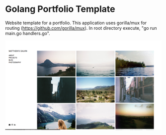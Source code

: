 # Golang Portfolio Template

Website template for a portfolio. This application uses gorilla/mux for routing (https://github.com/gorilla/mux). In root directory execute, "go run main.go handlers.go".

![Alt text](/static/images/template.png?raw=true "Demo")
